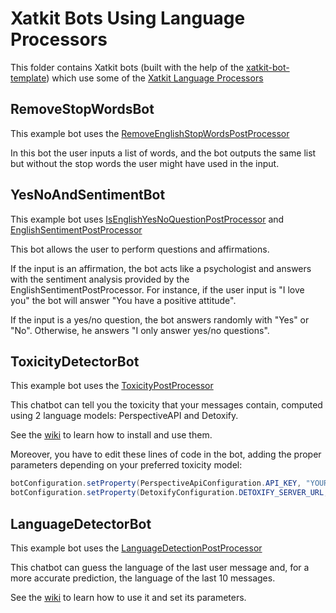 # Xatkit Bots Using Language Processors
This folder contains Xatkit bots (built with the help of the [xatkit-bot-template](https://github.com/xatkit-bot-platform/xatkit-bot-template/)) which use some of the [Xatkit Language Processors](https://github.com/xatkit-bot-platform/xatkit/wiki/Processors)

## RemoveStopWordsBot

This example bot uses the [RemoveEnglishStopWordsPostProcessor](https://github.com/xatkit-bot-platform/xatkit-runtime/blob/master/src/main/java/com/xatkit/core/recognition/processor/RemoveEnglishStopWordsPostProcessor.java)

In this bot the user inputs a list of words, and the bot outputs the same list but without the stop words the user might have used in the input.

## YesNoAndSentimentBot

This example bot uses [IsEnglishYesNoQuestionPostProcessor](https://github.com/xatkit-bot-platform/xatkit-runtime/blob/master/src/main/java/com/xatkit/core/recognition/processor/IsEnglishYesNoQuestionPostProcessor.java) and [EnglishSentimentPostProcessor](https://github.com/xatkit-bot-platform/xatkit-runtime/blob/master/src/main/java/com/xatkit/core/recognition/processor/EnglishSentimentPostProcessor.java)

This bot allows the user to perform questions and affirmations.

If the input is an affirmation, the bot acts like a psychologist and answers with the sentiment analysis provided by the EnglishSentimentPostProcessor. For instance, if the user input is "I love you" the bot will answer "You have a positive attitude".

If the input is a yes/no question, the bot answers randomly with "Yes" or "No". Otherwise, he answers "I only answer yes/no questions".

## ToxicityDetectorBot

This example bot uses the [ToxicityPostProcessor](https://github.com/xatkit-bot-platform/xatkit-runtime/blob/master/src/main/java/com/xatkit/core/recognition/processor/ToxicityPostProcessor.java)

This chatbot can tell you the toxicity that your messages contain, computed using 2 language models: PerspectiveAPI and Detoxify.

See the [wiki](https://github.com/xatkit-bot-platform/xatkit/wiki/Processors) to learn how to install and use them.

Moreover, you have to edit these lines of code in the bot, adding the proper parameters depending on your preferred toxicity model:

```java
botConfiguration.setProperty(PerspectiveApiConfiguration.API_KEY, "YOUR PERSPECTIVEAPI KEY");        
botConfiguration.setProperty(DetoxifyConfiguration.DETOXIFY_SERVER_URL, "YOUR SERVER URL");
```

## LanguageDetectorBot

This example bot uses the [LanguageDetectionPostProcessor](https://github.com/xatkit-bot-platform/xatkit-runtime/blob/master/src/main/java/com/xatkit/core/recognition/processor/LanguageDetectionPostProcessor.java)

This chatbot can guess the language of the last user message and, for a more accurate prediction, the language of the last 10 messages.

See the [wiki](https://github.com/xatkit-bot-platform/xatkit/wiki/Processors) to learn how to use it and set its parameters.

